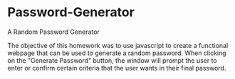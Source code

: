 # Password-Generator
A Random Password Generator

The objective of this homework was to use javascript to create a functional webpage that can be used to generate a random password. When clicking on the "Generate Password" button, the window will prompt the user to enter or confirm certain criteria that the user wants in their final password.

